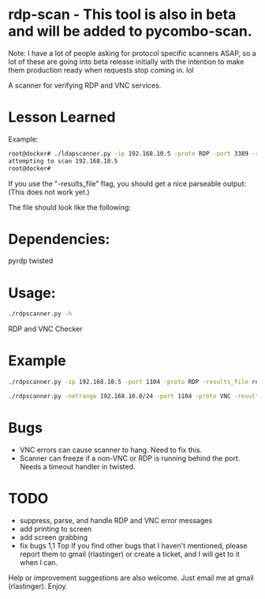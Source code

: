 # rdp-scan - This tool is also in beta and will be added to pycombo-scan.

Note: I have a lot of people asking for protocol specific scanners ASAP, so a lot of these are going into beta release initially
      with the intention to make them production ready when requests stop coming in.  lol
      
A scanner for verifying RDP and VNC services.

Lesson Learned
===

Example:

```bash
root@docker# ./ldapscanner.py -ip 192.168.10.5 -proto RDP -port 3389 -results_file results.txt
attempting to scan 192.168.10.5
root@docker#
```

If you use the "-results_file" flag, you should get a nice parseable output:  (This does not work yet.)

The file should look like the following:

Dependencies:
=============

pyrdp
twisted

Usage:
======

```bash
./rdpscanner.py -h
```

RDP and VNC Checker

Example
===

```bash
./rdpscanner.py -ip 192.168.10.5 -port 1104 -proto RDP -results_file results.txt

./rdpscanner.py -netrange 192.168.10.0/24 -port 1104 -proto VNC -results_file results.txt
```

Bugs
====

- VNC errors can cause scanner to hang.  Need to fix this.
- Scanner can freeze if a non-VNC or RDP is running behind the port.  Needs a timeout handler in twisted.

TODO
===

- suppress, parse, and handle RDP and VNC error messages
- add printing to screen
- add screen grabbing
- fix bugs
                                                                                                                                                                                                                            1,1           Top
If you find other bugs that I haven't mentioned, please report them to gmail (rlastinger) or create a ticket, and I will get to it when I can.

Help or improvement suggestions are also welcome.  Just email me at gmail (rlastinger).
Enjoy.
